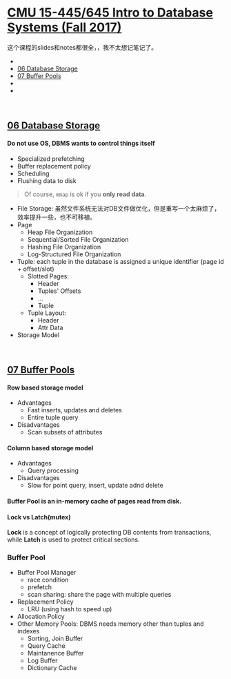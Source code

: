 # [CMU 15-445/645 Intro to Database Systems (Fall 2017)](https://www.youtube.com/playlist?list=PLSE8ODhjZXjYutVzTeAds8xUt1rcmyT7x)

这个课程的slides和notes都很全，，我不太想记笔记了。

- [](#)
- [06 Database Storage](#06)
- [07 Buffer Pools](#07)
- [](#08)
- [](#09)


&nbsp;   
<a id="06"></a>
## [06 Database Storage](https://www.youtube.com/watch?v=VLagoZ90ABk)

#### Do not use OS, DBMS wants to control things itself
- Specialized prefetching
- Buffer replacement policy
- Scheduling
- Flushing data to disk

> Of course, `mmap` is ok if you **only read data**.

- File Storage: 虽然文件系统无法对DB文件做优化，但是重写一个太麻烦了，效率提升一些，也不可移植。
- Page
  - Heap File Organization
  - Sequential/Sorted File Organization
  - Hashing File Organization
  - Log-Structured File Organization
- Tuple: each tuple in the database is assigned a unique identifier (page id + offset/slot)
  - Slotted Pages:
      - Header
      - Tuples' Offsets
      - ...
      - Tuple
  - Tuple Layout:
      - Header
      - Attr Data
- Storage Model


&nbsp;   
<a id="07"></a>
## [07 Buffer Pools](https://www.youtube.com/watch?v=sp_vhhgKQQg)

#### Row based storage model
- Advantages
  - Fast inserts, updates and deletes
  - Entire tuple query
- Disadvantages
  - Scan subsets of attributes

#### Column based storage model
- Advantages
  - Query processing
- Disadvantages
  - Slow for point query, insert, update adnd delete

#### Buffer Pool is an in-memory cache of pages read from disk.

#### Lock vs Latch(mutex)
**Lock** is a concept of logically protecting DB contents from transactions, while **Latch** is used to protect critical sections.

### Buffer Pool
- Buffer Pool Manager
  - race condition
  - prefetch
  - scan sharing: share the page with multiple queries
- Replacement Policy
  - LRU (using hash to speed up)
- Allocation Policy
- Other Memory Pools: DBMS needs memory other than tuples and indexes
  - Sorting, Join Buffer
  - Query Cache
  - Maintanence Buffer
  - Log Buffer
  - Dictionary Cache 


&nbsp;   
<a id="08"></a>
## []()



&nbsp;   
<a id="09"></a>
## []()

